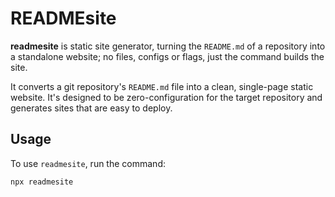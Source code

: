 # READMEsite

**readmesite** is static site generator, turning the `README.md` of a repository into a standalone website; no files, configs or flags, just the command builds the site.

It converts a git repository's `README.md` file into a clean, single-page static website. It's designed to be zero-configuration for the target repository and generates sites that are easy to deploy.


## Usage

To use `readmesite`, run the command:

```bash
npx readmesite
```
